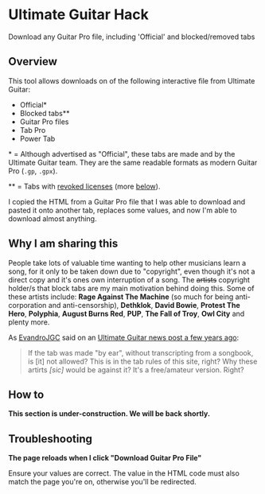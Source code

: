 # Ultimate Guitar Hack
Download any Guitar Pro file, including 'Official' and blocked/removed tabs


## Overview

This tool allows downloads on of the following interactive file from Ultimate Guitar:

- Official\*
- Blocked tabs\**
- Guitar Pro files
- Tab Pro
- Power Tab

\* = Although advertised as "Official", these tabs are made and by the Ultimate Guitar team. They are the same readable formats as modern Guitar Pro (`.gp`, `.gpx`).

\** = Tabs with [revoked licenses](https://www.ultimate-guitar.com/news/ug_news/here_is_why_you_see_ads_and_dont_have_access_to_ratm_tabs.html) (more [below](#why-i-am-sharing-this)).

I copied the HTML from a Guitar Pro file that I was able to download and pasted it onto another tab, replaces some values, and now I'm able to download almost anything.

## Why I am sharing this

People take lots of valuable time wanting to help other musicians learn a song, for it only to be taken down due to "copyright", even though it's not a direct copy and it's ones own interruption of a song. The ~~artists~~ copyright holder/s that block tabs are my main motivation behind doing this. Some of these artists include: **Rage Against The Machine** (so much for being anti-corporation and anti-censorship), **Dethklok**, **David Bowie**, **Protest The Hero**, **Polyphia**, **August Burns Red**, **PUP**, **The Fall of Troy**, **Owl City** and plenty more.

As [EvandroJGC](https://www.ultimate-guitar.com/u/EvandroJGC) said on an [Ultimate Guitar news post a few years ago](https://www.ultimate-guitar.com/news/ug_news/thank_you_ug_community_you_helped_us_unblock_700_tabs_join_the_campaign_to_unblock_more.html#5139700):

> If the tab was made "by ear", without transcripting from a songbook, is [it] not allowed? This is in the tab rules of this site, right? Why these artirts *[sic]* would be against it? It's a free/amateur version. Right?

## How to

**This section is under-construction. We will be back shortly.**

## Troubleshooting

**The page reloads when I click "Download Guitar Pro File"**

Ensure your values are correct. The value in the HTML code must also match the page you're on, otherwise you'll be redirected.
